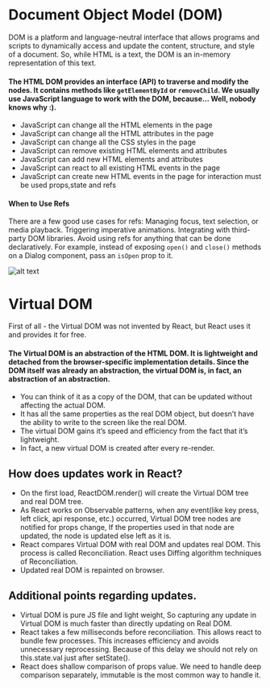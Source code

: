 # Document Object Model (DOM)

DOM is a platform and language-neutral interface that allows programs and scripts to dynamically access and update the content, structure, and style of a document. 
So, while HTML is a text, the DOM is an in-memory representation of this text.

#### The HTML DOM provides an interface (API) to traverse and modify the nodes. It contains methods like `getElementById` or `removeChild`. We usually use JavaScript language to work with the DOM, because… Well, nobody knows why :).

- JavaScript can change all the HTML elements in the page
- JavaScript can change all the HTML attributes in the page
- JavaScript can change all the CSS styles in the page
- JavaScript can remove existing HTML elements and attributes
- JavaScript can add new HTML elements and attributes
- JavaScript can react to all existing HTML events in the page
- JavaScript can create new HTML events in the page for interaction must be used props,state and refs

#### When to Use Refs
There are a few good use cases for refs:
Managing focus, text selection, or media playback.
Triggering imperative animations.
Integrating with third-party DOM libraries.
Avoid using refs for anything that can be done declaratively.
For example, instead of exposing `open()` and `close()` methods on a Dialog component, pass an `isOpen` prop to it.


![alt text](https://miro.medium.com/max/1400/0*wcRPb3x9X4T4oZGA)


# Virtual DOM

First of all - the Virtual DOM was not invented by React, but React uses it and provides it for free.

#### The Virtual DOM is an abstraction of the HTML DOM. It is lightweight and detached from the browser-specific implementation details. Since the DOM itself was already an abstraction, the virtual DOM is, in fact, an abstraction of an abstraction.

- You can think of it as a copy of the DOM, that can be updated without affecting the actual DOM.
- It has all the same properties as the real DOM object, but doesn’t have the ability to write to the screen like the real DOM.
- The virtual DOM gains it’s speed and efficiency from the fact that it’s lightweight.
- In fact, a new virtual DOM is created after every re-render.


## How does updates work in React?
- On the first load, ReactDOM.render() will create the Virtual DOM tree and real DOM tree.
- As React works on Observable patterns, when any event(like key press, left click, api response, etc.) occurred, Virtual DOM tree nodes are notified for props change, If the properties used in that node are updated, the node is updated else left as it is.
- React compares Virtual DOM with real DOM and updates real DOM. This process is called Reconciliation. React uses Diffing algorithm techniques of Reconciliation.
- Updated real DOM is repainted on browser.


## Additional points regarding updates.
- Virtual DOM is pure JS file and light weight, So capturing any update in Virtual DOM is much faster than directly updating on Real DOM.
- React takes a few milliseconds before reconciliation. This allows react to bundle few processes. This increases efficiency and avoids unnecessary reprocessing. Because of this delay we should not rely on this.state.val just after setState().
- React does shallow comparison of props value. We need to handle deep comparison separately, immutable is the most common way to handle it.
